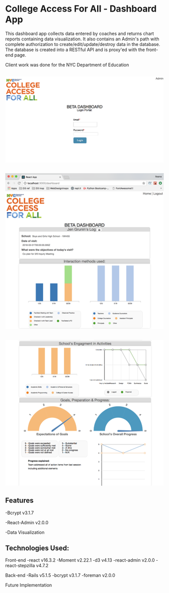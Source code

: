 # College Access For All - Dashboard App

This dashboard app collects data entered by coaches and returns chart reports containing data visualization. It also contains an Admin's path with complete authorization to create/edit/update/destroy data in the database. The database is created into a RESTful API and is proxy'ed with the front-end page.

Client work was done for the NYC Department of Education

![browser-screenshot](/client/public/landing-page.png)
---
![browser-screenshot](/client/public/dashboard-results.png)
---
![browser-screenshot](/client/public/dashboard-results-2.png)
---

## Features
-Bcrypt v3.1.7

-React-Admin v2.0.0

-Data Visualization

## Technologies Used:

Front-end
  -react v16.3.2
  -Moment v2.22.1
  -d3 v4.13
  -react-admin v2.0.0
  -react-stepzilla v4.7.2

Back-end
  -Rails v5.1.5
  -bcrypt v3.1.7
  -foreman v2.0.0

Future Implementation

